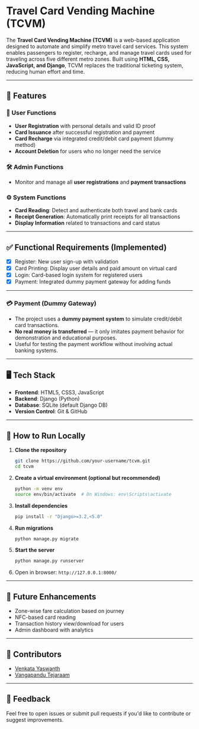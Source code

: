 # Travel Card Vending Machine (TCVM)

The **Travel Card Vending Machine (TCVM)** is a web-based application designed to automate and simplify metro travel card services. This system enables passengers to register, recharge, and manage travel cards used for traveling across five different metro zones. Built using **HTML, CSS, JavaScript, and Django**, TCVM replaces the traditional ticketing system, reducing human effort and time.

---

## 🌟 Features

### 👤 User Functions
- **User Registration** with personal details and valid ID proof
- **Card Issuance** after successful registration and payment
- **Card Recharge** via integrated credit/debit card payment (dummy method)
- **Account Deletion** for users who no longer need the service

### 🛠️ Admin Functions
- Monitor and manage all **user registrations** and **payment transactions**

### ⚙️ System Functions
- **Card Reading**: Detect and authenticate both travel and bank cards
- **Receipt Generation**: Automatically print receipts for all transactions
- **Display Information** related to transactions and card status

---

## ✅ Functional Requirements (Implemented)
- [x] Register: New user sign-up with validation
- [x] Card Printing: Display user details and paid amount on virtual card
- [x] Login: Card-based login system for registered users
- [x] Payment: Integrated dummy payment gateway for adding funds

---

### 💳 Payment (Dummy Gateway)

- The project uses a **dummy payment system** to simulate credit/debit card transactions.
- **No real money is transferred** — it only imitates payment behavior for demonstration and educational purposes.
- Useful for testing the payment workflow without involving actual banking systems.

---

## 🖥️ Tech Stack

- **Frontend**: HTML5, CSS3, JavaScript
- **Backend**: Django (Python)
- **Database**: SQLite (default Django DB)
- **Version Control**: Git & GitHub

---

## 🚀 How to Run Locally

1. **Clone the repository**
   ```bash
   git clone https://github.com/your-username/tcvm.git
   cd tcvm
   ```

2. **Create a virtual environment (optional but recommended)**
   ```bash
   python -m venv env
   source env/bin/activate  # On Windows: env\Scripts\activate
   ```

3. **Install dependencies**
   ```bash
   pip install -r "Django>=3.2,<5.0"
   ```

4. **Run migrations**
   ```bash
   python manage.py migrate
   ```

5. **Start the server**
   ```bash
   python manage.py runserver
   ```

6. Open in browser: `http://127.0.0.1:8000/`

---



## 📌 Future Enhancements

- Zone-wise fare calculation based on journey
- NFC-based card reading
- Transaction history view/download for users
- Admin dashboard with analytics

---

## 🤝 Contributors

- [Venkata Yaswanth](https://github.com/venkatayaswanth1)
- [Vangapandu Tejaraam](https://github.com/Tejaraam)


---



## 💬 Feedback

Feel free to open issues or submit pull requests if you'd like to contribute or suggest improvements.
